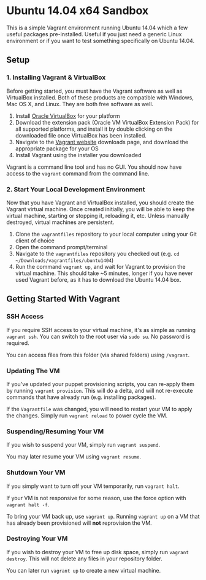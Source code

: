 Ubuntu 14.04 x64 Sandbox
========================

This is a simple Vagrant environment running Ubuntu 14.04 which a few useful packages pre-installed. Useful if you just need a generic Linux environment or if you want to test something specifically on Ubuntu 14.04.

Setup
-----

### 1. Installing Vagrant & VirtualBox

Before getting started, you must have the Vagrant software as well as VirtualBox installed. Both of these products are compatible with Windows, Mac OS X, and Linux. They are both free software as well.

1. Install [Oracle VirtualBox](https://www.virtualbox.org/wiki/Downloads) for your platform
2. Download the extension pack (Oracle VM VirtualBox Extension Pack) for all supported platforms, and install it by double clicking on the downloaded file once VirtualBox has been installed.
3. Navigate to the [Vagrant website](http://www.vagrantup.com/downloads.html) downloads page, and download the appropriate package for your OS
4. Install Vagrant using the installer you downloaded

Vagrant is a command line tool and has no GUI. You should now have access to the `vagrant` command from the command line.

### 2. Start Your Local Development Environment

Now that you have Vagrant and VirtualBox installed, you should create the Vagrant virtual machine. Once created initially, you will be able to keep the virtual machine, starting or stopping it, reloading it, etc. Unless manually destroyed, virtual machines are persistent.

1. Clone the `vagrantfiles` repository to your local computer using your Git client of choice
2. Open the command prompt/terminal
3. Navigate to the `vagrantfiles` repository you checked out (e.g. `cd ~/Downloads/vagrantfiles/ubuntu1404`)
4. Run the command `vagrant up`, and wait for Vagrant to provision the virtual machine. This should take ~5 minutes, longer if you have never used Vagrant before, as it has to download the Ubuntu 14.04 box.

Getting Started With Vagrant
----------------------------

### SSH Access

If you require SSH access to your virtual machine, it's as simple as running `vagrant ssh`. You can switch to the root user via `sudo su`. No password is required.

You can access files from this folder (via shared folders) using `/vagrant`.

### Updating The VM

If you've updated your puppet provisioning scripts, you can re-apply them by running `vagrant provision`. This will do a delta, and will not re-execute commands that have already run (e.g. installing packages).

If the `Vagrantfile` was changed, you will need to restart your VM to apply the changes. Simply run `vagrant reload` to power cycle the VM.

### Suspending/Resuming Your VM

If you wish to suspend your VM, simply run `vagrant suspend`.

You may later resume your VM using `vagrant resume`.

### Shutdown Your VM

If you simply want to turn off your VM temporarily, run `vagrant halt`.

If your VM is not responsive for some reason, use the force option with `vagrant halt -f`.

To bring your VM back up, use `vagrant up`. Running `vagrant up` on a VM that has already been provisioned will **not** reprovision the VM.

### Destroying Your VM

If you wish to destroy your VM to free up disk space, simply run `vagrant destroy`. This will not delete any files in your repository folder.

You can later run `vagrant up` to create a new virtual machine.
